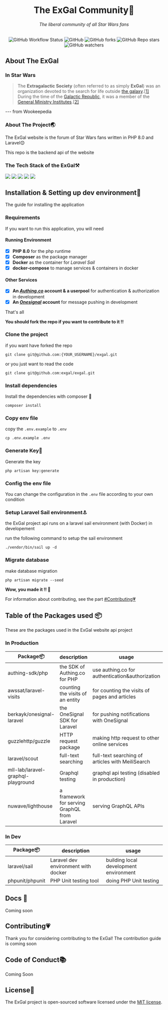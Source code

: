 <h1 align="center">The ExGal Community🚀</h1>
<h6 align="center">The liberal community of all Star Wars fans</h6>

<p align="center">
    <img alt="GitHub Workflow Status" src="https://img.shields.io/github/workflow/status/exgal/exgal/PHP%20CI%20&%20Test?label=Github%20Actions%20CI&logo=github&style=flat-square">
    <img alt="GitHub" src="https://img.shields.io/github/license/exgal/exgal?style=flat-square">
    <img alt="GitHub forks" src="https://img.shields.io/github/forks/exgal/exgal?logo=github&style=flat-square">
    <img alt="GitHub Repo stars" src="https://img.shields.io/github/stars/exgal/exgal?style=flat-square">
    <img alt="GitHub watchers" src="https://img.shields.io/github/watchers/exgal/exgal?logo=eye&style=flat-square">
</p>

## About The ExGal

### In Star Wars

> The **Extragalactic Society** (often referred to as simply **ExGal**) was an organization devoted to the search for life outside [the galaxy](https://starwars.fandom.com/wiki/The_galaxy/Legends).[[1\]](https://starwars.fandom.com/wiki/Extragalactic_Society#cite_note-VP-1) During the time of the [Galactic Republic](https://starwars.fandom.com/wiki/Galactic_Republic/Legends), it was a member of the [General Ministry Institutes](https://starwars.fandom.com/wiki/General_Ministry_Institutes).[[2\]](https://starwars.fandom.com/wiki/Extragalactic_Society#cite_note-HNN-2)

--- from Wookeepedia

### About The Project🌏

The ExGal  website is the forum of Star Wars fans written in PHP 8.0 and Laravel😊

This repo is the backend api of the website

### The Tech Stack of the ExGal⚒

[![](https://img.shields.io/badge/-Linux-f2c63f?style=flat-square&logo=linux&logoColor=ffffff)](https://kernel.org/)
[![](https://img.shields.io/badge/-PHP-8892bf?style=flat-square&logo=php&logoColor=ffffff)](https://php.net/)
[![](https://img.shields.io/badge/-Laravel-ff2d20?style=flat-square&logo=laravel&logoColor=ffffff)](https://php.net/)
[![](https://img.shields.io/badge/-Docker-0167fe?style=flat-square&logo=docker&logoColor=ffffff)](https://www.docker.com/)
[![](https://img.shields.io/badge/-Apache-f00?style=flat-square&logo=apache&logoColor=ffffff)](https://www.apache.org/) 

## Installation  & Setting up dev environment🍺

The guide for installing the application

### Requirements

If you want to run this application, you will need

#### Running Environment

- [x] **PHP 8.0** for the php runtime
- [x] **Composer** as the package manager
- [x] **Docker** as the container for _Laravel Sail_
- [x] **docker-compose** to manage services & containers in docker

#### Other Services

- [x] **An [_Authing.co_](https://authing.co) account & a userpool** for authentication & authorization in development
- [x] **An _[Onesignal](https://onesignal.com/)_ account** for message pushing in development

That's all

**You should fork the repo if you want to contribute to it !!**

### Clone the project

if you want have forked the repo

```shell
git clone git@github.com:{YOUR_USERNAME}/exgal.git
```

or you just want to read the code 

```shell
git clone git@github.com:exgal/exgal.git
```

### Install dependencies

Install the dependencies with composer 🎼

```shell
composer install
```

### Copy env file

copy the `.env.example` to `.env` 

```shell
cp .env.example .env
```

### Generate Key🔑

Generate the key

```shell
php artisan key:generate
```

### Config the env file

You can change the configuration in the  `.env` file according to your own condition

### Setup Laravel Sail environment⚓

the ExGal project api runs on a laravel sail environment (with Docker) in developement

run the following command to setup the sail environment

```shell
./vendor/bin/sail up -d
```

### Migrate database

make database migration

```shell
php artisan migrate --seed
```

**Wow, you made it !! 🚀**

For information about contributing, see the part [#Contributing💗](#Contributing💗)

## Table of the Packages used 📦

These are the packages used in the ExGal website api project

### In Production

| Package📦                           | description                                  | usage                                            |
| ---------------------------------- | -------------------------------------------- | ------------------------------------------------ |
| authing-sdk/php                    | the SDK of Authing.co for PHP                | use authing.co for authentication&authorization  |
| awssat/laravel-visits              | counting the visits of an entity             | for counting the visits of pages and articles    |
| berkayk/onesignal-laravel          | the OneSignal SDK for Laravel                | for pushing notifications with OneSignal         |
| guzzlehttp/guzzle                  | HTTP request package                         | making http request to other online services     |
| laravel/scout                      | full-text searching                          | full-text searching of articles with MeiliSearch |
| mll-lab/laravel-graphql-playground | Graphql testing                              | graphql api testing (disabled in production)     |
| nuwave/lighthouse                  | a framework for serving GraphQL from Laravel | serving GraphQL APIs                             |

### In Dev

| Package📦        | description                         | usage                                  |
| --------------- | ----------------------------------- | -------------------------------------- |
| laravel/sail    | Laravel dev environment with docker | building local development environment |
| phpunit/phpunit | PHP Unit testing tool               | doing PHP Unit testing                 |

## Docs 📖

Coming soon

## Contributing💗

Thank you for considering contributing to the ExGal! The contribution guide is coming soon

## Code of Conduct📚

Coming Soon

## License📘

The ExGal project is open-sourced software licensed under the [MIT license](https://opensource.org/licenses/MIT).
